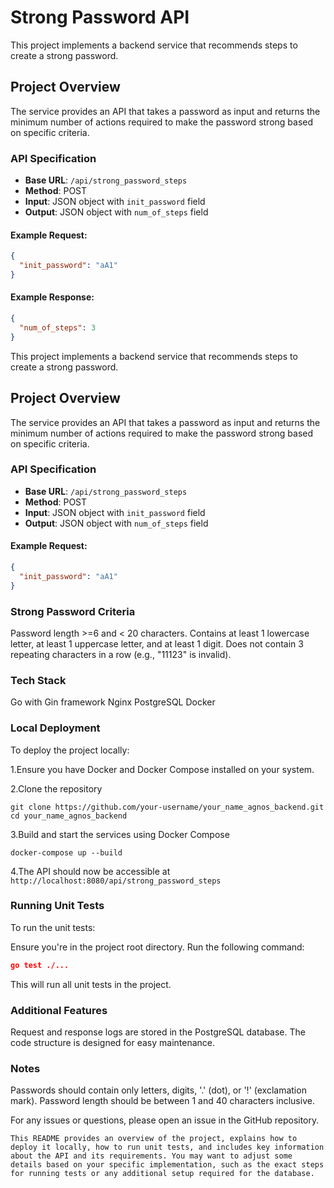 # Strong Password API

This project implements a backend service that recommends steps to create a strong password.

## Project Overview

The service provides an API that takes a password as input and returns the minimum number of actions required to make the password strong based on specific criteria.

### API Specification

- **Base URL**: `/api/strong_password_steps`
- **Method**: POST
- **Input**: JSON object with `init_password` field
- **Output**: JSON object with `num_of_steps` field

#### Example Request:
```json
{
  "init_password": "aA1"
}
```

#### Example Response:
```json
{
  "num_of_steps": 3
}
```


This project implements a backend service that recommends steps to create a strong password.

## Project Overview

The service provides an API that takes a password as input and returns the minimum number of actions required to make the password strong based on specific criteria.

### API Specification

- **Base URL**: `/api/strong_password_steps`
- **Method**: POST
- **Input**: JSON object with `init_password` field
- **Output**: JSON object with `num_of_steps` field

#### Example Request:
```json
{
  "init_password": "aA1"
}
```
### Strong Password Criteria

Password length >=6 and < 20 characters.
Contains at least 1 lowercase letter, at least 1 uppercase letter, and at least 1 digit.
Does not contain 3 repeating characters in a row (e.g., "11123" is invalid).

### Tech Stack

Go with Gin framework
Nginx
PostgreSQL
Docker

### Local Deployment
To deploy the project locally:

1.Ensure you have Docker and Docker Compose installed on your system.

2.Clone the repository
```
git clone https://github.com/your-username/your_name_agnos_backend.git
cd your_name_agnos_backend
```

3.Build and start the services using Docker Compose
```
docker-compose up --build
```

4.The API should now be accessible at
`http://localhost:8080/api/strong_password_steps`


### Running Unit Tests
To run the unit tests:

Ensure you're in the project root directory.
Run the following command:
```json
go test ./...
```
This will run all unit tests in the project.

### Additional Features

Request and response logs are stored in the PostgreSQL database.
The code structure is designed for easy maintenance.


### Notes

Passwords should contain only letters, digits, '.' (dot), or '!' (exclamation mark).
Password length should be between 1 and 40 characters inclusive.

For any issues or questions, please open an issue in the GitHub repository.

`This README provides an overview of the project, explains how to deploy it locally, how to run unit tests, and includes key information about the API and its requirements. You may want to adjust some details based on your specific implementation, such as the exact steps for running tests or any additional setup required for the database.`